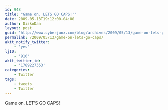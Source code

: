 ```yaml
---
id: 948
title: "Game on. LETS GO CAPS!'"
date: 2009-05-13T19:12:00-04:00
author: DizkoDan
layout: post
guid: 'http://www.cyberjunx.com/blog/archives/2009/05/13/game-on-lets-go-caps/'
permalink: /2009/05/13/game-on-lets-go-caps/
aktt_notify_twitter:
    - 'yes'
ljID:
    - '910'
aktt_twitter_id:
    - '1789227353'
categories:
    - Twitter
tags:
    - tweets
    - Twitter
---
```


Game on. LET’S GO CAPS!